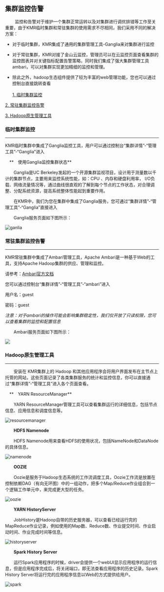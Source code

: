 ## 集群监控告警

　　
  监控和告警对于维护一个集群正常运转以及对集群进行调优排错等工作至关重要，由于KMR临时集群和常驻集群的使用需求不尽相同，我们采用不同的解决方案：
  
*   对于临时集群，KMR集成了通用的集群管理工具-Ganglia来对集群进行监控

  
*   对于常驻集群，KMR对接了金山云监控，管理员可以在云监控页面查看集群的监控图表并对关键指标配置告警策略，同时我们集成了强大集群管理工具ambari，可以对集群实现更加精细的监控和管理。


*   除此之外，hadoop生态组件提供了较为丰富的web管理功能，您也可以通过控制台直接跳转查看
<br/> <br>
  [1. 临时集群监控](#temp_cluster)

  [2. 常驻集群监控告警](#durable_cluster)

  [3. Hadoop原生管理工具](#hadoop_tools)
  
  
<h3 name="temp_cluster" id="temp_cluster">临时集群监控</h3>
  

---


KMR临时集群中集成了Ganglia监控工具，用户可以通过控制台“集群详情”-“管理工具”-“Ganglia”进入

　**　使用Ganglia监控集群状态**

　　Ganglia是UC Berkeley发起的一个开源集群监视项目，设计用于测量数以千计的集群节点，主要用来监控系统性能，如：CPU 、内存和硬盘利用率， I/O负载、网络流量情况等，通过曲线很直观的了解到每个节点的工作状态，对合理调整、分配系统资源，提高系统整体性能起到重要作用。

　　在KMR中，我们为您在集群中集成了Ganglia服务，您可通过“集群详情”-“管理工具”-“Ganglia”直接进入

　　Ganglia服务页面如下图所示：

![ganlia](http://kmr-bj.ks3-cn-beijing.ksyun.com/doc_pic/jkzn1.png)


  
<h3 name="durable_cluster" id="durable_cluster">常驻集群监控告警</h3>
  

---
KMR常驻集群中集成了Ambari管理工具，Apache Ambari是一种基于Web的工具，支持Apache Hadoop集群的供应、管理和监控。

请参考：[Ambari官方文档](http://docs.hortonworks.com/HDPDocuments/Ambari/Ambari-2.2.2.0/index.html)

您可以通过控制台“集群详情”-“管理工具”-“ambari”进入

用户名：guest

密码：guest

*注意：对于ambari的操作可能会影响集群稳定性，我们仅开放了只读权限，您可以查看集群的监控和配置信息*




　　Ambari服务页面如下图所示：

![](http://kmr-bj.ks3-cn-beijing.ksyun.com/doc_pic/KMR2.0/2.8ambari.png)


  
  
<h3 name="hadoop_tools" id="hadoop_tools">Hadoop原生管理工具</h3>
  

---


　　安装在 KMR集群上的 Hadoop 和其他应用程序会将用户界面发布在主节点上托管的网站，这些页面记录了各类集群服务的统计和监控信息，你可以直接通过“集群详情”-“管理工具”进入各个页面查看。

　**　YARN ResourceManager**

　　YARN ResourceManager管理工具可以查看集群运行的详细信息，包括节点信息、应用信息和调度信息等。


![resourcemanager](http://kmr-bj.ks3-cn-beijing.ksyun.com/doc_pic/jkzn2.png)

　　**HDFS Namenode**

　　HDFS Namenode用来查看HDFS的使用状况，包括NameNode和DataNode的具体信息。

![namenode](http://kmr-bj.ks3-cn-beijing.ksyun.com/doc_pic/jkzn3.png)


　　**OOZIE**

　　Oozie是服务于Hadoop生态系统的工作流调度工具，Oozie工作流是放置在控制依赖DAG（有向无环图）中的一组动作，把多个Map/Reduce作业组合到一个逻辑工作单元中，来完成更大型的任务。

![oozie](http://kmr-bj.ks3-cn-beijing.ksyun.com/doc_pic/jkzn4.png)


　　**YARN HistoryServer**

　　JobHistory是Hadoop自带的历史服务器，可以查看已经运行完的MapReduce作业记录，例如使用的Map数、Reduce数、作业提交时间、作业启动时间、作业完成时间等信息。

![historyserver](http://kmr-bj.ks3-cn-beijing.ksyun.com/doc_pic/jkzn5.png)


　　**Spark History Server**

　　运行Spark应用程序的时候，driver会提供一个webUI显示应用程序的运行信息，但是应用程序完成后，将关闭端口，即无法查看应用程序的历史记录。Spark History Server将运行完的应用程序信息以Web的方式提供给用户。
  

![spark](http://kmr-bj.ks3-cn-beijing.ksyun.com/doc_pic/jkzn6.png)